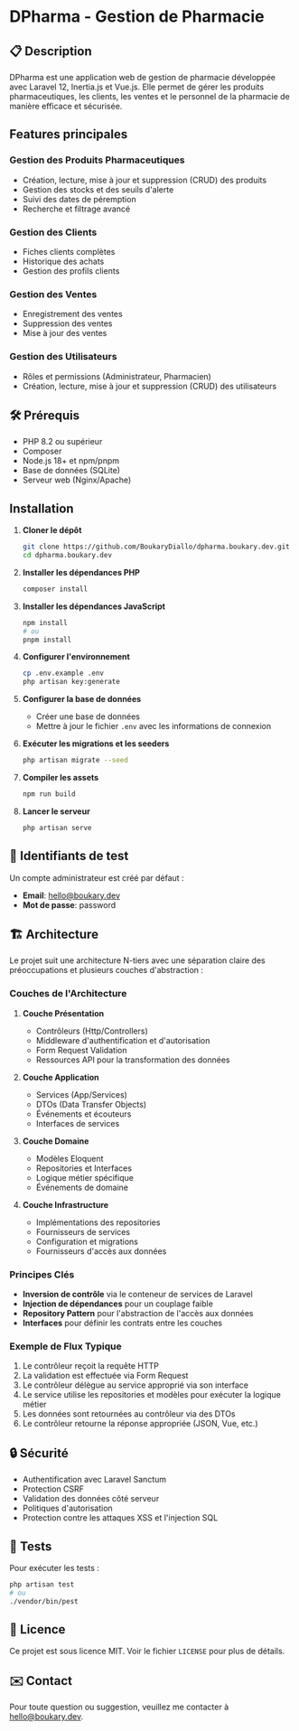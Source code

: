 # DPharma - Gestion de Pharmacie

## 📋 Description
DPharma est une application web de gestion de pharmacie développée avec Laravel 12, Inertia.js et Vue.js. Elle permet de gérer les produits pharmaceutiques, les clients, les ventes et le personnel de la pharmacie de manière efficace et sécurisée.

## Features principales

### Gestion des Produits Pharmaceutiques
- Création, lecture, mise à jour et suppression (CRUD) des produits
- Gestion des stocks et des seuils d'alerte
- Suivi des dates de péremption
- Recherche et filtrage avancé

### Gestion des Clients
- Fiches clients complètes
- Historique des achats
- Gestion des profils clients

### Gestion des Ventes
- Enregistrement des ventes
- Suppression des ventes
- Mise à jour des ventes

### Gestion des Utilisateurs
- Rôles et permissions (Administrateur, Pharmacien)
- Création, lecture, mise à jour et suppression (CRUD) des utilisateurs

## 🛠️ Prérequis

- PHP 8.2 ou supérieur
- Composer
- Node.js 18+ et npm/pnpm
- Base de données (SQLite)
- Serveur web (Nginx/Apache)

## Installation

1. **Cloner le dépôt**
   ```bash
   git clone https://github.com/BoukaryDiallo/dpharma.boukary.dev.git
   cd dpharma.boukary.dev
   ```

2. **Installer les dépendances PHP**
   ```bash
   composer install
   ```

3. **Installer les dépendances JavaScript**
   ```bash
   npm install
   # ou
   pnpm install
   ```

4. **Configurer l'environnement**
   ```bash
   cp .env.example .env
   php artisan key:generate
   ```

5. **Configurer la base de données**
   - Créer une base de données
   - Mettre à jour le fichier `.env` avec les informations de connexion

6. **Exécuter les migrations et les seeders**
   ```bash
   php artisan migrate --seed
   ```

7. **Compiler les assets**
   ```bash
   npm run build
   ```

8. **Lancer le serveur**
   ```bash
   php artisan serve
   ```


## 🔐 Identifiants de test

Un compte administrateur est créé par défaut :
- **Email**: hello@boukary.dev
- **Mot de passe**: password

## 🏗️ Architecture

Le projet suit une architecture N-tiers avec une séparation claire des préoccupations et plusieurs couches d'abstraction :

### Couches de l'Architecture

1. **Couche Présentation**
   - Contrôleurs (Http/Controllers)
   - Middleware d'authentification et d'autorisation
   - Form Request Validation
   - Ressources API pour la transformation des données

2. **Couche Application**
   - Services (App/Services)
   - DTOs (Data Transfer Objects)
   - Événements et écouteurs
   - Interfaces de services

3. **Couche Domaine**
   - Modèles Eloquent
   - Repositories et Interfaces
   - Logique métier spécifique
   - Événements de domaine

4. **Couche Infrastructure**
   - Implémentations des repositories
   - Fournisseurs de services
   - Configuration et migrations
   - Fournisseurs d'accès aux données

### Principes Clés
- **Inversion de contrôle** via le conteneur de services de Laravel
- **Injection de dépendances** pour un couplage faible
- **Repository Pattern** pour l'abstraction de l'accès aux données
- **Interfaces** pour définir les contrats entre les couches

### Exemple de Flux Typique
1. Le contrôleur reçoit la requête HTTP
2. La validation est effectuée via Form Request
3. Le contrôleur délègue au service approprié via son interface
4. Le service utilise les repositories et modèles pour exécuter la logique métier
5. Les données sont retournées au contrôleur via des DTOs
6. Le contrôleur retourne la réponse appropriée (JSON, Vue, etc.)

## 🔒 Sécurité

- Authentification avec Laravel Sanctum
- Protection CSRF
- Validation des données côté serveur
- Politiques d'autorisation
- Protection contre les attaques XSS et l'injection SQL

## 🧪 Tests

Pour exécuter les tests :
```bash
php artisan test
# ou
./vendor/bin/pest
```

## 📝 Licence

Ce projet est sous licence MIT. Voir le fichier `LICENSE` pour plus de détails.

## ✉️ Contact

Pour toute question ou suggestion, veuillez me contacter à [hello@boukary.dev](mailto:hello@boukary.dev).
